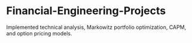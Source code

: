 # Financial-Engineering-Projects
Implemented technical analysis, Markowitz portfolio optimization, CAPM, and option pricing models.
